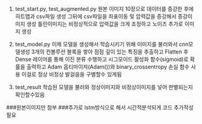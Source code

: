 1. test_start.py, test_augmented.py
   원본 이미지 10장으로 데이터를 증강한 후에 히트맵과 csv파일 생성
   그뒤에 csv파일을 좌표이동 및 압력값을 증강해서 증강이미지 생성
   틀린이미지는 비정상적으로 압력값을 크게 조정하고 노이즈 추가로 이미지 생성



2. test_model.py
   이제 모델을 생성해서 학습시키기 위해 이미지를 불러와서 cnn모델생성
   3개의 컨볼루션 블록을 쌓아 점점 깊이 있는 특징을 추출하고
   Flatten 후 Dense 레이어를 통해 이진 분류 수행하고
   시그모이드 활성화 함수(sigmoid)로 확률을 출력하고
   Adam 옵티마이저(Adam())와 binary_crossentropy 손실 함수 사용
   이걸로 정상 비정상 발걸음을 구별할수 있게됨



3. test_result
   학습된 모델을 불러와 정상이미지와 비정상이미지를 넣어 판별되는지 확인할수있음

###원본이미지만 첨부
###추가로 lstm방식으로 해서 시간적분석되게 코드 추가작성 필요

